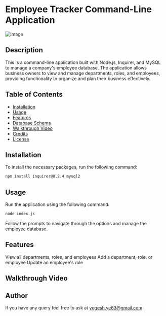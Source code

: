 # Employee Tracker Command-Line Application

![image](https://github.com/Yogesh699/Employee-Tracker/assets/143371945/94ca0639-7915-436d-9bed-b4eaf705b8da)

## Description
This is a command-line application built with Node.js, Inquirer, and MySQL to manage a company's employee database. The application allows business owners to view and manage departments, roles, and employees, providing functionality to organize and plan their business effectively.

## Table of Contents
- [Installation](#installation)
- [Usage](#usage)
- [Features](#features)
- [Database Schema](#database-schema)
- [Walkthrough Video](#walkthrough-video)
- [Credits](#credits)
- [License](#license)

## Installation
To install the necessary packages, run the following command:
```bash
npm install inquirer@8.2.4 mysql2
```

## Usage
Run the application using the following command:
```bash
node index.js
```
Follow the prompts to navigate through the options and manage the employee database.

## Features
View all departments, roles, and employees
Add a department, role, or employee
Update an employee's role

## Walkthrough Video


## Author
If you have any query feel free to ask at yogesh.ye63@gmail.com

